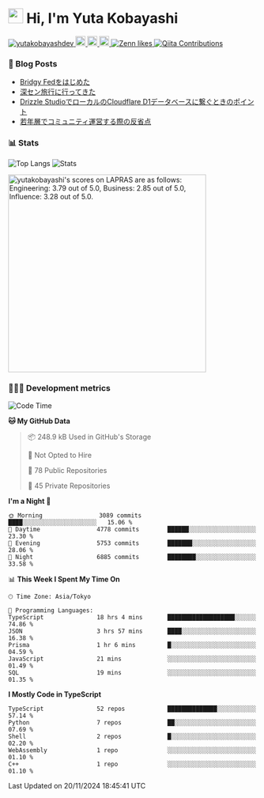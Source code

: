 <h1><img src="https://emojis.slackmojis.com/emojis/images/1613942336/14158/balloons.gif?1613942336" width="30"/> Hi, I'm Yuta Kobayashi</h1>

<p align="left"> 
  <a href="https://github.com/yutakobayashidev/yutakobayashidev/">
    <img src="https://komarev.com/ghpvc/?username=yutakobayashdev" alt="yutakobayashdev" />
  </a>
  <a href="https://mastodon.social/@yutakobayashi">
    <img height="20" src="https://img.shields.io/mastodon/follow/107202517736161782?domain=https%3A%2F%2Fmastodon.social&label=Mastodon&logo=mastodon&style=plastic" />
  </a>
  <a href="https://github.com/yutakobayashidev">
    <img height="20" src="https://img.shields.io/github/followers/yutakobayashidev?label=follow&logo=github&style=flat" />
  </a>
  <a href="https://www.reddit.com/user/yutakobayashi">
    <img height="20" src="https://img.shields.io/reddit/user-karma/combined/yutakobayashi?label=Reddit&logo=reddit&style=flat" />
  </a>
  <a href="https://zenn.dev/yutakobayashi">
    <img src="https://badgen.org/img/zenn/yutakobayashi/likes?style=plastic" alt="Zenn likes" />
  </a>
  <a href="https://qiita.com/yutakobayashi">
    <img src="https://badgen.org/img/qiita/yutakobayashi/contributions?style=plastic" alt="Qiita Contributions" />
  </a>
</p>

### 📕 Blog Posts

<!-- BLOG-POST-LIST:START -->
- [Bridgy Fedをはじめた](https://yutakobayashi.dev/blog/bridgy-fed/)
- [深セン旅行に行ってきた](https://yutakobayashi.dev/blog/shenzhen-2024/)
- [Drizzle StudioでローカルのCloudflare D1データベースに繋ぐときのポイント](https://zenn.dev/hanabi_rest/articles/drizzle-kit-d1)
- [若年層でコミュニティ運営する際の反省点](https://yutakobayashi.dev/blog/junior-community/)
<!-- BLOG-POST-LIST:END -->

### 📊 Stats

![Top Langs](https://github-readme-stats.vercel.app/api/top-langs/?username=yutakobayashidev)
![Stats](https://github-readme-stats.vercel.app/api?username=yutakobayashidev&count_private=true&show_icons=true&line_height=40)

<!--START_SECTION:lapras-card-->
<p ><a href="https://lapras.com/public/yutakobayashi" target="_blank" rel="noopener noreferrer"><img alt="yutakobayashi's scores on LAPRAS are as follows: Engineering: 3.79 out of 5.0, Business: 2.85 out of 5.0, Influence: 3.28 out of 5.0." src="https://lapras-card-generator.vercel.app/api/svg?e=3.79&b=2.85&i=3.28&b1=%23020e27&b2=%230e5593&i1=%2303102f&i2=%231688bf&l=en" width="400" ></a></p>
<!--END_SECTION:lapras-card-->

### 👩🏻‍💻 Development metrics

<!--START_SECTION:waka-->
![Code Time](http://img.shields.io/badge/Code%20Time-3%2C345%20hrs%201%20min-blue)

**🐱 My GitHub Data** 

> 📦 248.9 kB Used in GitHub's Storage 
 > 
> 🚫 Not Opted to Hire
 > 
> 📜 78 Public Repositories 
 > 
> 🔑 45 Private Repositories 
 > 
**I'm a Night 🦉** 

```text
🌞 Morning                3089 commits        ████░░░░░░░░░░░░░░░░░░░░░   15.06 % 
🌆 Daytime                4778 commits        ██████░░░░░░░░░░░░░░░░░░░   23.30 % 
🌃 Evening                5753 commits        ███████░░░░░░░░░░░░░░░░░░   28.06 % 
🌙 Night                  6885 commits        ████████░░░░░░░░░░░░░░░░░   33.58 % 
```


📊 **This Week I Spent My Time On** 

```text
🕑︎ Time Zone: Asia/Tokyo

💬 Programming Languages: 
TypeScript               18 hrs 4 mins       ███████████████████░░░░░░   74.86 % 
JSON                     3 hrs 57 mins       ████░░░░░░░░░░░░░░░░░░░░░   16.38 % 
Prisma                   1 hr 6 mins         █░░░░░░░░░░░░░░░░░░░░░░░░   04.59 % 
JavaScript               21 mins             ░░░░░░░░░░░░░░░░░░░░░░░░░   01.49 % 
SQL                      19 mins             ░░░░░░░░░░░░░░░░░░░░░░░░░   01.35 % 
```

**I Mostly Code in TypeScript** 

```text
TypeScript               52 repos            ██████████████░░░░░░░░░░░   57.14 % 
Python                   7 repos             ██░░░░░░░░░░░░░░░░░░░░░░░   07.69 % 
Shell                    2 repos             █░░░░░░░░░░░░░░░░░░░░░░░░   02.20 % 
WebAssembly              1 repo              ░░░░░░░░░░░░░░░░░░░░░░░░░   01.10 % 
C++                      1 repo              ░░░░░░░░░░░░░░░░░░░░░░░░░   01.10 % 
```




 Last Updated on 20/11/2024 18:45:41 UTC
<!--END_SECTION:waka-->
